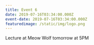 ```yaml
---
title: Event 6
date: 2019-07-16T03:34:00.000Z
event-date: 2019-07-16T03:34:00.000Z
featuredimage: /static/img/logo.png
---
```

Lecture at Meow Wolf tomorrow at 5PM
